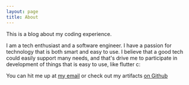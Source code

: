 ```yaml
---
layout: page
title: About
---
```


This is a blog about my coding experience.

I am a tech enthusiast and a software engineer.
I have a passion for technology that is both smart and easy to use.
I believe that a good tech could easily support many needs, and that's drive me to
participate in development of things that is easy to use, like flutter c:

You can hit me up at [my email](sarahaudinar@gmail.com) or check out my artifacts [on Github](https://github.com/yogurtpops)